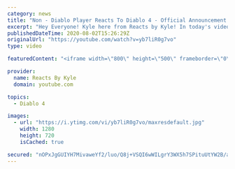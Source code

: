 ```yaml
---
category: news
title: "Non - Diablo Player Reacts To Diablo 4 - Official Announcement Cinematic Trailer | Blizzcon 2019"
excerpt: "Hey Everyone! Kyle here from Reacts by Kyle! In today's video, I'm going to react to Diablo 4 Cinematic Trailer. Let me know what you thought of this video and ..."
publishedDateTime: 2020-08-02T15:26:29Z
originalUrl: "https://youtube.com/watch?v=yb7liR0g7vo"
type: video

featuredContent: "<iframe width=\"800\" height=\"500\" frameborder=\"0\" src=\"https://www.youtube.com/embed/yb7liR0g7vo\" allow=\"accelerometer; autoplay; encrypted-media; gyroscope; picture-in-picture\" allowfullscreen></iframe>"

provider:
  name: Reacts By Kyle
  domain: youtube.com

topics:
  - Diablo 4

images:
  - url: "https://i.ytimg.com/vi/yb7liR0g7vo/maxresdefault.jpg"
    width: 1280
    height: 720
    isCached: true

secured: "nOPxJgGUIYH7MivaweYf2/luo/Q8j+VSQI6wWILgrY3WX5h7SPituUtYW2B/aIfrFV5TJUYU8ZrMHXURGAnWYIh1UZSx94Hyajp+xJoElb2aeFJhsUUrcu2VdKPd9/k/ZQOF0Cwj7oLr0oMlhQ9Sdjh6onk5I8m1+SHmpn8nl8qzjdo6U/xOhbn6wl22ysEk5uAOUBAYyjo2sMcK3OEXdV5shbmzNuLO3syOLrZ4++xCuDGvY1mz5Wo1q17H07V4ZgCb6UZuaOO+6oD7XhLzySWuMc2kLgMhC8RjAex7FofSXcsx574LwVTFqBHU4iOzauffIQIsAOKJ+VLZOMpBfu79h8N0f4aAd8VXUNLRp7tRe4dxXgcZAsB6ln7R7idv4ykdx+tw3xCtD/yi0YOlEChoP0Xmfn3LQRqb7ZFFtJxfn3PueCPsIMusz45d9V5B;FVxxV3lUZJTI8YAmB5jCcA=="
---
```


